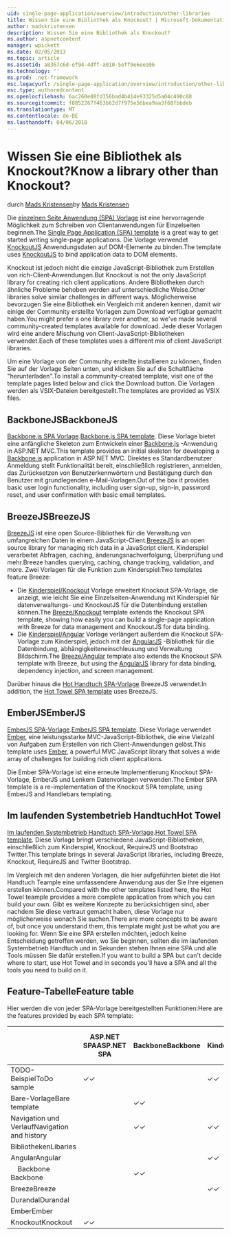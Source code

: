 ```yaml
---
uid: single-page-application/overview/introduction/other-libraries
title: Wissen Sie eine Bibliothek als Knockout? | Microsoft-Dokumentation
author: madskristensen
description: Wissen Sie eine Bibliothek als Knockout?
ms.author: aspnetcontent
manager: wpickett
ms.date: 02/05/2013
ms.topic: article
ms.assetid: a8367c6d-ef94-4dff-a010-5eff9e6eea96
ms.technology: ''
ms.prod: .net-framework
msc.legacyurl: /single-page-application/overview/introduction/other-libraries
msc.type: authoredcontent
ms.openlocfilehash: 6ac260e88fd156bad4b414e93325d5a04c490c88
ms.sourcegitcommit: f8852267f463b62d7f975e56bea9aa3f68fbbdeb
ms.translationtype: MT
ms.contentlocale: de-DE
ms.lasthandoff: 04/06/2018
---
```

<a name="know-a-library-other-than-knockout"></a><span data-ttu-id="9d65d-104">Wissen Sie eine Bibliothek als Knockout?</span><span class="sxs-lookup"><span data-stu-id="9d65d-104">Know a library other than Knockout?</span></span>
====================
<span data-ttu-id="9d65d-105">durch [Mads Kristensen](https://github.com/madskristensen)</span><span class="sxs-lookup"><span data-stu-id="9d65d-105">by [Mads Kristensen](https://github.com/madskristensen)</span></span>

<span data-ttu-id="9d65d-106">Die [einzelnen Seite Anwendung (SPA) Vorlage](knockoutjs-template.md) ist eine hervorragende Möglichkeit zum Schreiben von Clientanwendungen für Einzelseiten beginnen.</span><span class="sxs-lookup"><span data-stu-id="9d65d-106">The [Single Page Application (SPA) template](knockoutjs-template.md) is a great way to get started writing single-page applications.</span></span> <span data-ttu-id="9d65d-107">Die Vorlage verwendet [KnockoutJS](http://knockoutjs.com/) Anwendungsdaten auf DOM-Elemente zu binden.</span><span class="sxs-lookup"><span data-stu-id="9d65d-107">The template uses [KnockoutJS](http://knockoutjs.com/) to bind application data to DOM elements.</span></span>

<span data-ttu-id="9d65d-108">Knockout ist jedoch nicht die einzige JavaScript-Bibliothek zum Erstellen von rich-Client-Anwendungen.</span><span class="sxs-lookup"><span data-stu-id="9d65d-108">But Knockout is not the only JavaScript library for creating rich client applications.</span></span> <span data-ttu-id="9d65d-109">Andere Bibliotheken durch ähnliche Probleme behoben werden auf unterschiedliche Weise.</span><span class="sxs-lookup"><span data-stu-id="9d65d-109">Other libraries solve similar challenges in different ways.</span></span> <span data-ttu-id="9d65d-110">Möglicherweise bevorzugen Sie eine Bibliothek ein Vergleich mit anderen kennen, damit wir einige der Community erstellte Vorlagen zum Download verfügbar gemacht haben.</span><span class="sxs-lookup"><span data-stu-id="9d65d-110">You might prefer a one library over another, so we've made several community-created templates available for download.</span></span> <span data-ttu-id="9d65d-111">Jede dieser Vorlagen wird eine andere Mischung von Client-JavaScript-Bibliotheken verwendet.</span><span class="sxs-lookup"><span data-stu-id="9d65d-111">Each of these templates uses a different mix of client JavaScript libraries.</span></span>

<span data-ttu-id="9d65d-112">Um eine Vorlage von der Community erstellte installieren zu können, finden Sie auf der Vorlage Seiten unten, und klicken Sie auf die Schaltfläche "herunterladen".</span><span class="sxs-lookup"><span data-stu-id="9d65d-112">To install a community-created template, visit one of the template pages listed below and click the Download button.</span></span> <span data-ttu-id="9d65d-113">Die Vorlagen werden als VSIX-Dateien bereitgestellt.</span><span class="sxs-lookup"><span data-stu-id="9d65d-113">The templates are provided as VSIX files.</span></span>

## <a name="backbonejs"></a><span data-ttu-id="9d65d-114">BackboneJS</span><span class="sxs-lookup"><span data-stu-id="9d65d-114">BackboneJS</span></span>

<span data-ttu-id="9d65d-115">[Backbone.js SPA Vorlage](../templates/backbonejs-template.md).</span><span class="sxs-lookup"><span data-stu-id="9d65d-115">[Backbone.js SPA template](../templates/backbonejs-template.md).</span></span> <span data-ttu-id="9d65d-116">Diese Vorlage bietet eine anfängliche Skeleton zum Entwickeln einer [Backbone.js](http://backbonejs.org/) -Anwendung in ASP.NET MVC.</span><span class="sxs-lookup"><span data-stu-id="9d65d-116">This template provides an initial skeleton for developing a [Backbone.js](http://backbonejs.org/) application in ASP.NET MVC.</span></span> <span data-ttu-id="9d65d-117">Direktes es Standardbenutzer Anmeldung stellt Funktionalität bereit, einschließlich registrieren, anmelden, das Zurücksetzen von Benutzerkennwörtern und Bestätigung durch den Benutzer mit grundlegenden e-Mail-Vorlagen.</span><span class="sxs-lookup"><span data-stu-id="9d65d-117">Out of the box it provides basic user login functionality, including user sign-up, sign-in, password reset, and user confirmation with basic email templates.</span></span>

## <a name="breezejs"></a><span data-ttu-id="9d65d-118">BreezeJS</span><span class="sxs-lookup"><span data-stu-id="9d65d-118">BreezeJS</span></span>

<span data-ttu-id="9d65d-119">[BreezeJS](http://www.breezejs.com/?utm_source=ms-spa) ist eine open Source-Bibliothek für die Verwaltung von umfangreichen Daten in einem JavaScript-Client.</span><span class="sxs-lookup"><span data-stu-id="9d65d-119">[BreezeJS](http://www.breezejs.com/?utm_source=ms-spa) is an open source library for managing rich data in a JavaScript client.</span></span> <span data-ttu-id="9d65d-120">Kinderspiel verarbeitet Abfragen, caching, änderungsnachverfolgung, Überprüfung und mehr.</span><span class="sxs-lookup"><span data-stu-id="9d65d-120">Breeze handles querying, caching, change tracking, validation, and more.</span></span> <span data-ttu-id="9d65d-121">Zwei Vorlagen für die Funktion zum Kinderspiel:</span><span class="sxs-lookup"><span data-stu-id="9d65d-121">Two templates feature Breeze:</span></span>

- <span data-ttu-id="9d65d-122">Die [Kinderspiel/Knockout](../templates/breezeknockout-template.md) Vorlage erweitert Knockout SPA-Vorlage, die anzeigt, wie leicht Sie eine Einzelseiten-Anwendung mit Kinderspiel für datenverwaltungs- und KnockoutJS für die Datenbindung erstellen können.</span><span class="sxs-lookup"><span data-stu-id="9d65d-122">The [Breeze/Knockout](../templates/breezeknockout-template.md) template extends the Knockout SPA template, showing how easily you can build a single-page application with Breeze for data management and KnockoutJS for data binding.</span></span>
- <span data-ttu-id="9d65d-123">Die [Kinderspiel/Angular](../templates/breezeangular-template.md) Vorlage verlängert außerdem die Knockout SPA-Vorlage zum Kinderspiel, jedoch mit der [AngularJS](http://angularjs.org) -Bibliothek für die Datenbindung, abhängigkeiteneinschleusung und Verwaltung Bildschirm.</span><span class="sxs-lookup"><span data-stu-id="9d65d-123">The [Breeze/Angular](../templates/breezeangular-template.md) template also extends the Knockout SPA template with Breeze, but using the [AngularJS](http://angularjs.org) library for data binding, dependency injection, and screen management.</span></span>

<span data-ttu-id="9d65d-124">Darüber hinaus die [Hot Handtuch SPA-Vorlage](../templates/hottowel-template.md) BreezeJS verwendet.</span><span class="sxs-lookup"><span data-stu-id="9d65d-124">In addition, the [Hot Towel SPA template](../templates/hottowel-template.md) uses BreezeJS.</span></span>

## <a name="emberjs"></a><span data-ttu-id="9d65d-125">EmberJS</span><span class="sxs-lookup"><span data-stu-id="9d65d-125">EmberJS</span></span>

<span data-ttu-id="9d65d-126">[EmberJS SPA-Vorlage](../templates/emberjs-template.md).</span><span class="sxs-lookup"><span data-stu-id="9d65d-126">[EmberJS SPA template](../templates/emberjs-template.md).</span></span> <span data-ttu-id="9d65d-127">Diese Vorlage verwendet [Ember](http://emberjs.com/), eine leistungsstarke MVC-JavaScript-Bibliothek, die eine Vielzahl von Aufgaben zum Erstellen von rich Client-Anwendungen gelöst.</span><span class="sxs-lookup"><span data-stu-id="9d65d-127">This template uses [Ember](http://emberjs.com/), a powerful MVC JavaScript library that solves a wide array of challenges for building rich client applications.</span></span>

<span data-ttu-id="9d65d-128">Die Ember SPA-Vorlage ist eine erneute Implementierung Knockout SPA-Vorlage, EmberJS und Lenkern Datenvorlagen verwenden.</span><span class="sxs-lookup"><span data-stu-id="9d65d-128">The Ember SPA template is a re-implementation of the Knockout SPA template, using EmberJS and Handlebars templating.</span></span>

## <a name="hot-towel"></a><span data-ttu-id="9d65d-129">Im laufenden Systembetrieb Handtuch</span><span class="sxs-lookup"><span data-stu-id="9d65d-129">Hot Towel</span></span>

<span data-ttu-id="9d65d-130">[Im laufenden Systembetrieb Handtuch SPA-Vorlage](../templates/hottowel-template.md).</span><span class="sxs-lookup"><span data-stu-id="9d65d-130">[Hot Towel SPA template](../templates/hottowel-template.md).</span></span> <span data-ttu-id="9d65d-131">Diese Vorlage bringt verschiedene JavaScript-Bibliotheken, einschließlich zum Kinderspiel, Knockout, RequireJS und Bootstrap Twitter.</span><span class="sxs-lookup"><span data-stu-id="9d65d-131">This template brings in several JavaScript libraries, including Breeze, Knockout, RequireJS and Twitter Bootstrap.</span></span>

<span data-ttu-id="9d65d-132">Im Vergleich mit den anderen Vorlagen, die hier aufgeführten bietet die Hot Handtuch Teample eine umfassendere Anwendung aus der Sie Ihre eigenen erstellen können.</span><span class="sxs-lookup"><span data-stu-id="9d65d-132">Compared with the other templates listed here, the Hot Towel teample provides a more complete application from which you can build your own.</span></span> <span data-ttu-id="9d65d-133">Gibt es weitere Konzepte zu berücksichtigen sind, aber nachdem Sie diese vertraut gemacht haben, diese Vorlage nur möglicherweise wonach Sie suchen.</span><span class="sxs-lookup"><span data-stu-id="9d65d-133">There are more concepts to be aware of, but once you understand them, this template might just be what you are looking for.</span></span> <span data-ttu-id="9d65d-134">Wenn Sie eine SPA erstellen möchten, jedoch keine Entscheidung getroffen werden, wo Sie beginnen, sollten die im laufenden Systembetrieb Handtuch und in Sekunden stehen Ihnen eine SPA und alle Tools müssen Sie dafür erstellen.</span><span class="sxs-lookup"><span data-stu-id="9d65d-134">If you want to build a SPA but can't decide where to start, use Hot Towel and in seconds you'll have a SPA and all the tools you need to build on it.</span></span>

## <a name="feature-table"></a><span data-ttu-id="9d65d-135">Feature-Tabelle</span><span class="sxs-lookup"><span data-stu-id="9d65d-135">Feature table</span></span>

<span data-ttu-id="9d65d-136">Hier werden die von jeder SPA-Vorlage bereitgestellten Funktionen:</span><span class="sxs-lookup"><span data-stu-id="9d65d-136">Here are the features provided by each SPA template:</span></span>


|                        | <span data-ttu-id="9d65d-137">ASP.NET SPA</span><span class="sxs-lookup"><span data-stu-id="9d65d-137">ASP.NET SPA</span></span> | <span data-ttu-id="9d65d-138">Backbone</span><span class="sxs-lookup"><span data-stu-id="9d65d-138">Backbone</span></span> | <span data-ttu-id="9d65d-139">Kinderspiel/Angular</span><span class="sxs-lookup"><span data-stu-id="9d65d-139">Breeze/Angular</span></span> | <span data-ttu-id="9d65d-140">Breeze/KO</span><span class="sxs-lookup"><span data-stu-id="9d65d-140">Breeze/KO</span></span> |  <span data-ttu-id="9d65d-141">Ember</span><span class="sxs-lookup"><span data-stu-id="9d65d-141">Ember</span></span>   | <span data-ttu-id="9d65d-142">Im laufenden Systembetrieb Handtuch</span><span class="sxs-lookup"><span data-stu-id="9d65d-142">Hot Towel</span></span> |
|------------------------|-------------|----------|----------------|-----------|----------|-----------|
|      <span data-ttu-id="9d65d-143">TODO-Beispiel</span><span class="sxs-lookup"><span data-stu-id="9d65d-143">ToDo sample</span></span>       |  <span data-ttu-id="9d65d-144">&#10003;</span><span class="sxs-lookup"><span data-stu-id="9d65d-144">&#10003;</span></span>   |          |    <span data-ttu-id="9d65d-145">&#10003;</span><span class="sxs-lookup"><span data-stu-id="9d65d-145">&#10003;</span></span>    | <span data-ttu-id="9d65d-146">&#10003;</span><span class="sxs-lookup"><span data-stu-id="9d65d-146">&#10003;</span></span>  | <span data-ttu-id="9d65d-147">&#10003;</span><span class="sxs-lookup"><span data-stu-id="9d65d-147">&#10003;</span></span> |           |
|     <span data-ttu-id="9d65d-148">Bare-Vorlage</span><span class="sxs-lookup"><span data-stu-id="9d65d-148">Bare template</span></span>      |             | <span data-ttu-id="9d65d-149">&#10003;</span><span class="sxs-lookup"><span data-stu-id="9d65d-149">&#10003;</span></span> |                |           |          | <span data-ttu-id="9d65d-150">&#10003;</span><span class="sxs-lookup"><span data-stu-id="9d65d-150">&#10003;</span></span>  |
| <span data-ttu-id="9d65d-151">Navigation und Verlauf</span><span class="sxs-lookup"><span data-stu-id="9d65d-151">Navigation and history</span></span> |             | <span data-ttu-id="9d65d-152">&#10003;</span><span class="sxs-lookup"><span data-stu-id="9d65d-152">&#10003;</span></span> |    <span data-ttu-id="9d65d-153">&#10003;</span><span class="sxs-lookup"><span data-stu-id="9d65d-153">&#10003;</span></span>    |           | <span data-ttu-id="9d65d-154">&#10003;</span><span class="sxs-lookup"><span data-stu-id="9d65d-154">&#10003;</span></span> | <span data-ttu-id="9d65d-155">&#10003;</span><span class="sxs-lookup"><span data-stu-id="9d65d-155">&#10003;</span></span>  |
|        <span data-ttu-id="9d65d-156">Bibliotheken</span><span class="sxs-lookup"><span data-stu-id="9d65d-156">Libaries</span></span>        |             |          |                |           |          |           |
|        <span data-ttu-id="9d65d-157">Angular</span><span class="sxs-lookup"><span data-stu-id="9d65d-157">Angular</span></span>         |             |          |    <span data-ttu-id="9d65d-158">&#10003;</span><span class="sxs-lookup"><span data-stu-id="9d65d-158">&#10003;</span></span>    |           |          |           |
|    <span data-ttu-id="9d65d-159">&#8195;Backbone</span><span class="sxs-lookup"><span data-stu-id="9d65d-159">&#8195;Backbone</span></span>     |             | <span data-ttu-id="9d65d-160">&#10003;</span><span class="sxs-lookup"><span data-stu-id="9d65d-160">&#10003;</span></span> |                |           |          |           |
|         <span data-ttu-id="9d65d-161">Breeze</span><span class="sxs-lookup"><span data-stu-id="9d65d-161">Breeze</span></span>         |             |          |    <span data-ttu-id="9d65d-162">&#10003;</span><span class="sxs-lookup"><span data-stu-id="9d65d-162">&#10003;</span></span>    | <span data-ttu-id="9d65d-163">&#10003;</span><span class="sxs-lookup"><span data-stu-id="9d65d-163">&#10003;</span></span>  |          | <span data-ttu-id="9d65d-164">&#10003;</span><span class="sxs-lookup"><span data-stu-id="9d65d-164">&#10003;</span></span>  |
|        <span data-ttu-id="9d65d-165">Durandal</span><span class="sxs-lookup"><span data-stu-id="9d65d-165">Durandal</span></span>        |             |          |                |           |          | <span data-ttu-id="9d65d-166">&#10003;</span><span class="sxs-lookup"><span data-stu-id="9d65d-166">&#10003;</span></span>  |
|         <span data-ttu-id="9d65d-167">Ember</span><span class="sxs-lookup"><span data-stu-id="9d65d-167">Ember</span></span>          |             |          |                |           | <span data-ttu-id="9d65d-168">&#10003;</span><span class="sxs-lookup"><span data-stu-id="9d65d-168">&#10003;</span></span> |           |
|        <span data-ttu-id="9d65d-169">Knockout</span><span class="sxs-lookup"><span data-stu-id="9d65d-169">Knockout</span></span>        |  <span data-ttu-id="9d65d-170">&#10003;</span><span class="sxs-lookup"><span data-stu-id="9d65d-170">&#10003;</span></span>   |          |                | <span data-ttu-id="9d65d-171">&#10003;</span><span class="sxs-lookup"><span data-stu-id="9d65d-171">&#10003;</span></span>  |          | <span data-ttu-id="9d65d-172">&#10003;</span><span class="sxs-lookup"><span data-stu-id="9d65d-172">&#10003;</span></span>  |

